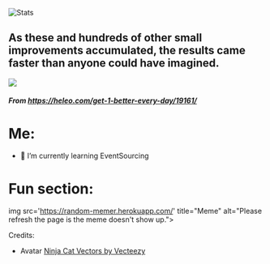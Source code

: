 ![Stats](https://github-readme-stats.vercel.app/api?username=pixellos)

## As these and hundreds of other small improvements accumulated, the results came faster than anyone could have imagined.

![](https://cdn.heleo.com/wp-content/uploads/06205750/Screen-Shot-2018-09-28-at-2.54.53-PM-940x1024.png)
##### From https://heleo.com/get-1-better-every-day/19161/


# Me:


- 🌱 I’m currently learning EventSourcing

# Fun section:

img src='https://random-memer.herokuapp.com/' title="Meme" alt="Please refresh the page is the meme doesn't show up.">


Credits: 
- Avatar <a href="https://www.vecteezy.com/free-vector/ninja-cat">Ninja Cat Vectors by Vecteezy</a>
